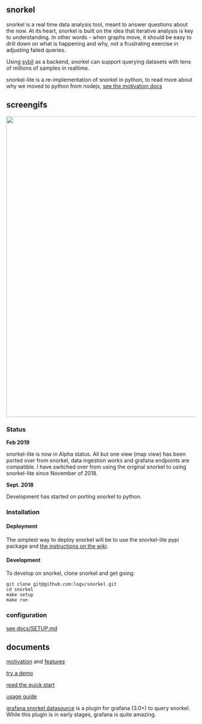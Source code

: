 ## snorkel

snorkel is a real time data analysis tool, meant to answer questions about the
now. At its heart, snorkel is built on the idea that iterative analysis is key
to understanding. In other words - when graphs move, it should be easy to drill
down on what is happening and why, not a frustrating exercise in adjusting
failed queries.

Using [sybil](https://github.com/logv/sybil) as a backend, snorkel can support
querying datasets with tens of millions of samples in realtime.

snorkel-lite is a re-implementation of snorkel in python, to read more
about why we moved to python from nodejs, [see the motivation
docs](https://github.com/logv/snorkel/blob/slite/docs/MOTIVATION.md)

## screengifs

<img src="https://i.imgur.com/7E4vKK2.gif" width="800"/>

### Status

**Feb 2019**

snorkel-lite is now in Alpha status. All but one view (map view) has been
ported over from snorkel, data ingestion works and grafana endpoints are
compatible. I have switched over from using the original snorkel to using
snorkel-lite since November of 2018.

**Sept. 2018**

Development has started on porting snorkel to python.

### Installation

#### Deployment

The simplest way to deploy snorkel will be to use the snorkel-lite pypi package and
[the instructions on the wiki](https://github.com/logv/snorkel/wiki/Installation).

#### Development

To develop on snorkel, clone snorkel and get going:

```
git clone git@github.com:logv/snorkel.git
cd snorkel
make setup
make run
```

### configuration

[see docs/SETUP.md](https://github.com/logv/snorkel/blob/slite/docs/SETUP.md)

## documents

[motivation](https://github.com/logv/snorkel/blob/slite/docs/MOTIVATION.md) and
[features](https://github.com/logv/snorkel/blob/slite/docs/FEATURES.md)

[try a demo](https://github.com/logV/snorkel/wiki/Demo)

[read the quick start](https://github.com/logV/snorkel/wiki/QuickStart)

[usage guide](https://github.com/logV/snorkel/wiki/Guide)

[grafana snorkel datasource](https://github.com/logV/grafana-snorkel-datasource) is a plugin for grafana (3.0+) to query snorkel. While this plugin is in early stages, grafana is quite amazing.

